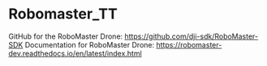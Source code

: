 # Robomaster_TT

GitHub for the RoboMaster Drone: https://github.com/dji-sdk/RoboMaster-SDK
Documentation for RoboMaster Drone: https://robomaster-dev.readthedocs.io/en/latest/index.html
